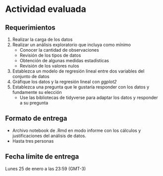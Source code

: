 # Actividad evaluada
## Requerimientos
1. Realizar la carga de los datos
2. Realizar un análisis exploratorio que incluya como mínimo
	- Conocer la cantidad de observaciones
	- Revisión de los tipos de datos
	- Obtención de algunas medidas estadísticas
	- Revisión de los valores nulos
3. Establezca un modelo de regresión lineal entre dos variables del conjunto de datos
4. Gráfique los datos y la regresión lineal con *ggplot2*
5. Establezca una pregunta que le gustaría responder con los datos y fundamente su elección
	- Use las bibliotecas de tidyverse para adaptar los datos y responder a su pregunta

## Formato de entrega 
- Archivo notebook de .Rmd en modo informe con los cálculos y justificaciones del análisis de datos. 
- Hasta tres personas

## Fecha límite de entrega 
Lunes 25 de enero a las 23:59 (GMT-3)